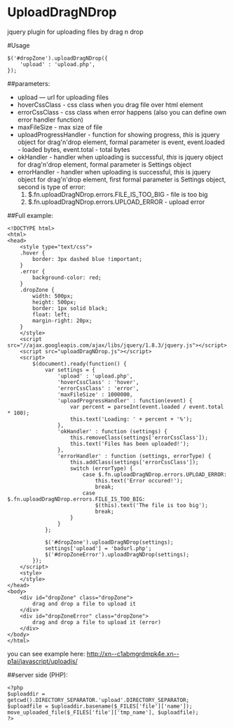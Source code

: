# UploadDragNDrop
jquery plugin for uploading files by drag n drop

#Usage
```
$('#dropZone').uploadDragNDrop({
	'upload' : 'upload.php', 
});
```
##parameters:
* upload — url for uploading files
* hoverCssClass - css class when you drag file over html element
* errorCssClass - css class when error happens (also you can define own error handler function)
* maxFileSize - max size of file
* uploadProgressHandler - function for showing progress, *this* is jquery object for drag'n'drop element, formal parameter is event, event.loaded - loaded bytes, event.total - total bytes
* okHandler - handler when uploading is successful, *this* is jquery object for drag'n'drop element, formal parameter is Settings object
* errorHandler - handler when uploading is successful, *this* is jquery object for drag'n'drop element, first formal parameter is Settings object, second is type of error:
	1. $.fn.uploadDragNDrop.errors.FILE_IS_TOO_BIG - file is too big
	2. $.fn.uploadDragNDrop.errors.UPLOAD_ERROR - upload error

##Full example:
```
<!DOCTYPE html>
<html>
<head>
	<style type="text/css">
	.hover {
		border: 3px dashed blue !important;		
	}
	.error {
		background-color: red;
	}
	.dropZone {
		width: 500px;
		height: 500px;
		border: 1px solid black;
		float: left;
		margin-right: 20px;
	}	
	</style>
	<script src="//ajax.googleapis.com/ajax/libs/jquery/1.8.3/jquery.js"></script>
	<script src="uploadDragNDrop.js"></script>
	<script>
		$(document).ready(function() {
			var settings = {
				'upload' : 'upload.php', 
				'hoverCssClass' : 'hover', 
				'errorCssClass' : 'error',
				'maxFileSize' : 1000000,
				'uploadProgressHandler' : function(event) {
					var percent = parseInt(event.loaded / event.total * 100);
					this.text('Loading: ' + percent + '%');
				},
				'okHandler' : function (settings) {					
					this.removeClass(settings['errorCssClass']);
					this.text('Files has been uploaded!');
				},
				'errorHandler' : function (settings, errorType) {				
					this.addClass(settings['errorCssClass']);
					switch (errorType) {
						case $.fn.uploadDragNDrop.errors.UPLOAD_ERROR:
							this.text('Error occured!');	
							break;
						case $.fn.uploadDragNDrop.errors.FILE_IS_TOO_BIG:
							$(this).text('The file is too big');
							break;
					}
				}
			};
			
			$('#dropZone').uploadDragNDrop(settings);
			settings['upload'] = 'badurl.php';
			$('#dropZoneError').uploadDragNDrop(settings);
		});  
	</script>
	<style>
	</style>
</head>
<body>    
	<div id="dropZone" class="dropZone">
        drag and drop a file to upload it
    </div>
	<div id="dropZoneError" class="dropZone">
        drag and drop a file to upload it (error)
    </div>
</body>
</html>
```
you can see example here: http://xn--c1abmgrdmpk4e.xn--p1ai/javascript/uploadjs/

##server side (PHP):
```
<?php
$uploaddir = getcwd().DIRECTORY_SEPARATOR.'upload'.DIRECTORY_SEPARATOR;
$uploadfile = $uploaddir.basename($_FILES['file']['name']);
move_uploaded_file($_FILES['file']['tmp_name'], $uploadfile);
?>
```